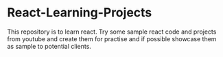 # React-Learning-Projects
This repository is to learn react. 
Try some sample react code and projects from youtube and create them for practise and if possible showcase them as sample to potential clients.
